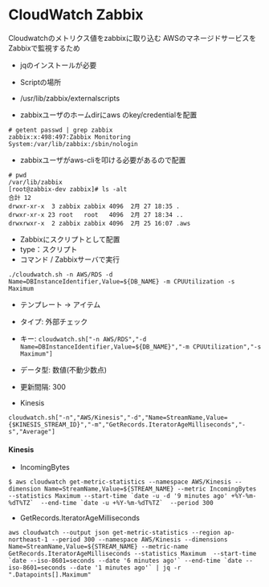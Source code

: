 # CloudWatch Zabbix

Cloudwatchのメトリクス値をzabbixに取り込む
AWSのマネージドサービスをZabbixで監視するため

- jqのインストールが必要

- Scriptの場所
 - /usr/lib/zabbix/externalscripts

- zabbixユーザのホームdirにaws のkey/credentialを配置

```
# getent passwd | grep zabbix
zabbix:x:498:497:Zabbix Monitoring System:/var/lib/zabbix:/sbin/nologin
```

- zabbixユーザがaws-cliを叩ける必要があるので配置

```
# pwd
/var/lib/zabbix
[root@zabbix-dev zabbix]# ls -alt
合計 12
drwxr-xr-x  3 zabbix zabbix 4096  2月 27 18:35 .
drwxr-xr-x 23 root   root   4096  2月 27 18:34 ..
drwxrwxr-x  2 zabbix zabbix 4096  2月 25 16:07 .aws
```

- Zabbixにスクリプトとして配置
- type：スクリプト
- コマンド / Zabbixサーバで実行
```
./cloudwatch.sh -n AWS/RDS -d Name=DBInstanceIdentifier,Value=${DB_NAME} -m CPUUtilization -s Maximum
```

- テンプレート -> アイテム
 - タイプ: 外部チェック
 - キー: `cloudwatch.sh["-n AWS/RDS","-d Name=DBInstanceIdentifier,Value=${DB_NAME}","-m CPUUtilization","-s Maximum"]`
 - データ型: 数値(不動少数点)
 - 更新間隔: 300

- Kinesis

 `cloudwatch.sh["-n","AWS/Kinesis","-d","Name=StreamName,Value={$KINESIS_STREAM_ID}","-m","GetRecords.IteratorAgeMilliseconds","-s","Average"]`
 
 #### Kinesis
 
 - IncomingBytes
```
$ aws cloudwatch get-metric-statistics --namespace AWS/Kinesis --dimension Name=StreamName,Value=${STREAM_NAME} --metric IncomingBytes --statistics Maximum --start-time `date -u -d '9 minutes ago' +%Y-%m-%dT%TZ`  --end-time `date -u +%Y-%m-%dT%TZ`  --period 300
```
- GetRecords.IteratorAgeMilliseconds
```
aws cloudwatch --output json get-metric-statistics --region ap-northeast-1 --period 300 --namespace AWS/Kinesis --dimensions Name=StreamName,Value=${STREAM_NAME} --metric-name GetRecords.IteratorAgeMilliseconds --statistics Maximum  --start-time `date --iso-8601=seconds --date '6 minutes ago'` --end-time `date --iso-8601=seconds --date '1 minutes ago'` | jq -r ".Datapoints[].Maximum"
```

